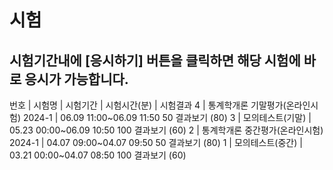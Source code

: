 # 시험
시험기간내에 [응시하기] 버튼을 클릭하면 해당 시험에 바로 응시가 가능합니다.
---
번호	|   시험명                          |   시험기간                |   시험시간(분)    |	시험결과
4	| 통계학개론 기말평가(온라인시험) 2024-1	   | 06.09 11:00~06.09 11:50    50	                결과보기 (80)
3	| 모의테스트(기말)	                      |  05.23 00:00~06.09 10:50	100	                결과보기 (60)
2	| 통계학개론 중간평가(온라인시험) 2024-1	   | 04.07 09:00~04.07 09:50	50	                결과보기 (80)
1	| 모의테스트(중간)	                      | 03.21 00:00~04.07 08:50	    100	                결과보기 (60)
